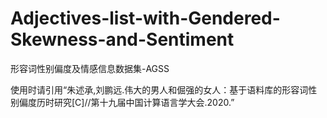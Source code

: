 # Adjectives-list-with-Gendered-Skewness-and-Sentiment
形容词性别偏度及情感信息数据集-AGSS

使用时请引用“朱述承,刘鹏远.伟大的男人和倔强的女人：基于语料库的形容词性别偏度历时研究[C]//第十九届中国计算语言学大会.2020.”
